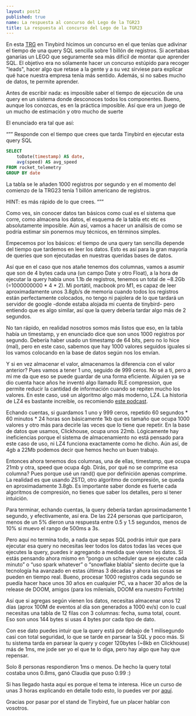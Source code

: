 ```yaml
---
layout: post2
published: true
name: La respuesta al concurso del Lego de la TGR23
title: La respuesta al concurso del Lego de la TGR23
---
```



En esta [TRG](https://www.trgcon.com/) en Tinybird hicimos un concurso en el que tenías que adivinar el tiempo de una query SQL sencilla sobre 1 billón de registros. Si acertabas ganarías un LEGO que seguramente sea más difícil de montar que aprender SQL. El objetivo era no sólamente hacer un concurso estúpido para recoger "leads", hacer algo que retase a la gente y a su vez sirviese para explicar qué hace nuestra empresa tenía más sentido. Además, si no sabes mucho de datos, te permite aprender.

Antes de escribir nada: es imposible saber el tiempo de ejecución de una query en un sistema donde desconoces todos los componentes. Bueno, aunque los conozcas, es en la práctica imposible. Así que era un juego de un mucho de estimación y otro mucho de suerte

El enunciado era tal que así:

“””
Responde con el tiempo que crees que tarda Tinybird en ejecutar esta query SQL 

```sql
SELECT 
    toDate(timestamp) AS date, 
    avg(speed) AS avg_speed
FROM rocket_telemetry 
GROUP BY date
``````


La tabla se le añaden 1000 registros por segundo y en el momento del comienzo de la TRG23 tenía 1 billón americano de registros.


HINT: es más rápido de lo que crees.
“””


Como ves, sin conocer datos tan básicos como cual es el sistema que corre, como almacena los datos, el esquema de la tabla etc etc es absolutamente imposible. Aún así, vamos a hacer un análisis de como se podría estimar sin ponernos muy técnicos, en términos simples.

Empecemos por los básicos: el tiempo de una query tan sencilla depende del tiempo que tardemos en leer los datos. Esto es así para la gran mayoría de queries que son ejecutadas en nuestras queridas bases de datos.

Así que en el caso que nos atañe tenemos dos columnas, vamos a asumir que son de 4 bytes cada una (un campo Date y otro Float), a la hora de ejecutar la query había unos 1.1b de registros, tenemos un total de ~8.2Gb (=1000000000 * 4 * 2). Mi portátil, macbook pro M1, es capaz de leer aproximadamente unos 3.8gb/s de memoria cuando todos los registros están perfectamente colocados, no tengo ni pajolera de lo que tardará un servidor de google -donde estaba alojada mi cuenta de tinybird- pero entiendo que es algo similar, así que la query debería tardar algo más de 2 segundos.

No tan rápido, en realidad nosotros somos más listos que eso, en la tabla había un timestamp, y en enunciado dice que son unos 1000 registros por segundo. Debería haber usado un timestamp de 64 bits, pero no lo hice (mal), pero en este caso, sabemos que hay 1000 valores seguidos iguales si los vamos colocando en la base de datos según nos los envían.

Y si en vez almacenar el valor, almacenamos la diferencia con el valor anterior? Pues vamos a tener 1 uno, seguido de 999 ceros. No sé a ti, pero a mi me da que eso se puede guardar de una forma eficiente. Alguien ya se dio cuenta hace años he inventó algo llamado RLE compression, que permite reducir la cantidad de información cuando se repiten mucho los valores. En este caso, usé un algoritmo algo más moderno, LZ4. La historia de LZ4 es bastante increíble, os recomiendo [este podcast](https://corecursive.com/data-compression-yann-collet/?utm_medium=email&_hsmi=78227817&_hsenc=p2ANqtz--OAM-PcYW8HtYJPtAYaGOimN7Dfxr5fOAOfsBWM6-3rYd0Ni3Ki_MYUOSkaZEatcU3CNdUSEgSJGMAJBTnMPU7Wz1eow&utm_content=78227817&utm_source=hs_email).

Echando cuentas, si guardamos 1 uno y 999 ceros, repetido 60 segundos * 60 minutos * 24 horas son básicamente 1kb que es tamaño que ocupa 1000 valores y otro más para decirle las veces que lo tiene que repetir. En la base de datos que usamos, Clickhouse, ocupa unos 22mb. Lógicamente hay ineficiencias porque el sistema de almacenamiento no está pensado para este caso de uso, ni LZ4 funciona exactamente como he dicho. Aún así, de 4gb a 22Mb podemos decir que hemos hecho un buen trabajo.

Entonces ahora tenemos dos columnas, una de ellas, timestamp, que ocupa 21mb y otra, speed que ocupa 4gb. Dirás, por qué no se comprime esa columna? Pues porque usé un rand() que por definición apenas comprime. La realidad es que usando ZSTD, otro algoritmo de compresión, se queda en aproximadamente 3.8gb. Es importante saber donde es fuerte cada algoritmos de compresión, no tienes que saber los detalles, pero sí tener intuición. 

Para terminar, echando cuentas, la query debería tardan aproximadamente 1 segundo, y efectivamente, así era. De las 224 personas que participaron, menos de un 5% dieron una respuesta entre 0.5 y 1.5 segundos, menos de 10% si muevo el rango de 500ms a 3s.

Pero aquí no termina todo, a nada que sepas SQL podrás intuir que para ejecutar esa query no necesitas leer todos los datos todas las veces que ejecutes la query, puedes ir agregando a medida que vienen los datos. SI estás pensando ahora mismo en “pongo un scheduler que se ejecute cada minuto” o “uso spark whatever” o “snowflake blabla” siento decirte que la tecnología ha avanzado en estas últimas 3 décadas y ahora las cosas se pueden en tiempo real. Bueno, procesar 1000 registros cada segundo se puedía hacer hace unos 30 años en cualquier PC, va a hacer 30 años de la release de DOOM, amigos (para los milenials, DOOM era nuestro Fortnite)

Así que si agregas según vienen los datos, necesitas almacenar unos 12 días (aprox 100M de eventos al día son generados a 1000 ev/s) con lo cual necesitas una tabla de 12 filas con 3 columnas: fecha, suma total, count. Eso son unos 144 bytes si usas 4 bytes por cada tipo de dato.

Con ese dato puedes intuir que la query está por debajo de 1 milisegundo casi con total seguridad, lo que se tarde en parsear la SQL y poco más. Si tu sistema tarda en parsear la query y coger 120bytes (~8kb en Clickhouse) más de 1ms, me jode ser yo el que te lo diga, pero hay algo que hay que repensar.

Solo 8 personas respondieron 1ms o menos. De hecho la query total costaba unos 0.8ms, ganó Claudia que puso 0.99 :) 

Si has llegado hasta aquí es porque el tema te interesa. Hice un curso de unas 3 horas explicando en detalle todo esto, lo puedes ver por [aquí](https://www.tinybird.co/courses/principles-of-realtime-analytics?utm_medium=email&_hsmi=78227817&_hsenc=p2ANqtz--LFRmoLsGaTY7jIMiRvNr6zFlMVMXRVdYILdAOlOzuoG6X9j0dBofLy0z2K4e4en8WGpN-SB5b2Z54tQBXK4DpqqFwHw&utm_content=78227817&utm_source=hs_email).

Gracias por pasar por el stand de Tinybird, fue un placer hablar con vosotros.
